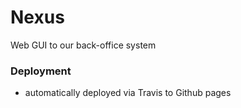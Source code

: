 # Nexus
Web GUI to our back-office system

### Deployment

* automatically deployed via Travis to Github pages
